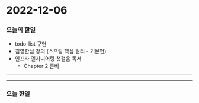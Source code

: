 2022-12-06
==========

### 오늘의 할일
* todo-list 구현
* 김영한님 강의 (스프링 핵심 원리 - 기본편)
* 인프라 엔지니어링 첫걸음 독서
  * Chapter 2 준비

<hr/>
<hr/>

### 오늘 한일